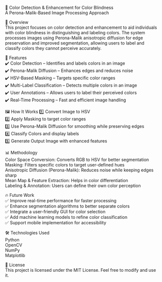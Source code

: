 🎨 Color Detection & Enhancement for Color Blindness  
A Perona-Malik-Based Image Processing Approach  

📌 Overview  
This project focuses on color detection and enhancement to aid individuals with color blindness in distinguishing and labeling colors. The system processes images using Perona-Malik anisotropic diffusion for edge preservation and improved segmentation, allowing users to label and classify colors they cannot perceive accurately.  

🚀 Features  
✔️ Color Detection – Identifies and labels colors in an image  
✔️ Perona-Malik Diffusion – Enhances edges and reduces noise  
✔️ HSV-Based Masking – Targets specific color ranges  
✔️ Multi-Label Classification – Detects multiple colors in an image    
✔️ User Annotations – Allows users to label their perceived colors  
✔️ Real-Time Processing – Fast and efficient image handling  
 
🖼️ How It Works
1️⃣ Convert Image to HSV  
2️⃣ Apply Masking to target color ranges  
3️⃣ Use Perona-Malik Diffusion for smoothing while preserving edges   
4️⃣ Classify Colors and display labels   
5️⃣ Generate Output Image with enhanced features  

📊 Methodology   
Color Space Conversion: Converts RGB to HSV for better segmentation    
Masking: Filters specific colors to target user-defined hues  
Anisotropic Diffusion (Perona-Malik): Reduces noise while keeping edges sharp  
Mean Map & Feature Extraction: Helps in color differentiation  
Labeling & Annotation: Users can define their own color perception  

🔥 Future Work  
✅ Improve real-time performance for faster processing  
✅ Enhance segmentation algorithms to better separate colors  
✅ Integrate a user-friendly GUI for color selection  
✅ Add machine learning models to refine color classification  
✅ Support mobile implementation for accessibility  

🛠️ Technologies Used  
Python    
OpenCV  
NumPy    
Matplotlib 

📄 License  
This project is licensed under the MIT License. Feel free to modify and use it.  
